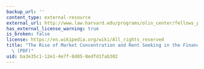 ```yaml
---
backup_url: ''
content_type: external-resource
external_url: http://www.law.harvard.edu/programs/olin_center/fellows_papers/pdf/Zhang_72.pdf
has_external_license_warning: true
is_broken: false
license: https://en.wikipedia.org/wiki/All_rights_reserved
title: "The Rise of Market Concentration and Rent Seeking in the Financial Sector\u2019\
  \ (PDF)"
uid: ba3e35c1-12e1-4e7f-8d85-8edfd1fab302
---
```

